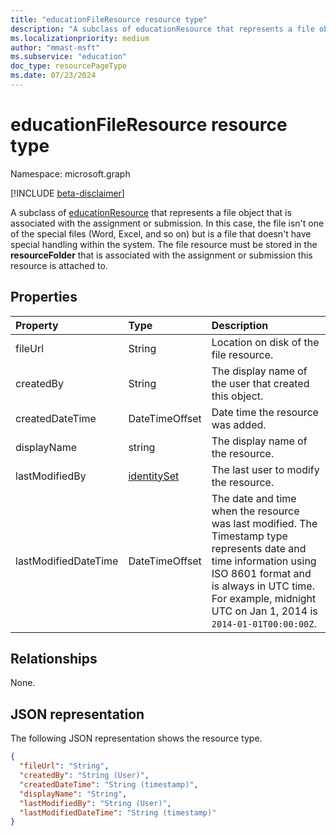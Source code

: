 ```yaml
---
title: "educationFileResource resource type"
description: "A subclass of educationResource that represents a file object that is associated with the assignment or submission.  In this case, the file isn't one of the special files (Word, Excel, and so on) but is a file that doesn't have special handling within the system. The file resource must be stored in the **resourceFolder** that is associated with the assignment or submission this resource is attached to."
ms.localizationpriority: medium
author: "mmast-msft"
ms.subservice: "education"
doc_type: resourcePageType
ms.date: 07/23/2024
---
```


# educationFileResource resource type

Namespace: microsoft.graph

[!INCLUDE [beta-disclaimer](../../includes/beta-disclaimer.md)]

A subclass of [educationResource](educationresource.md) that represents a file object that is associated with the assignment or submission.  In this case, the file isn't one of the special files (Word, Excel, and so on) but is a file that doesn't have special handling within the system. The file resource must be stored in the **resourceFolder** that is associated with the assignment or submission this resource is attached to.

## Properties
| Property	   | Type	|Description|
|:---------------|:--------|:----------|
|fileUrl|String|Location on disk of the file resource.|
|createdBy|String|The display name of the user that created this object.|
|createdDateTime|DateTimeOffset|Date time the resource was added.|
|displayName|string|The display name of the resource.|
|lastModifiedBy|[identitySet](identityset.md)|The last user to modify the resource.|
|lastModifiedDateTime|DateTimeOffset|The date and time when the resource was last modified. The Timestamp type represents date and time information using ISO 8601 format and is always in UTC time. For example, midnight UTC on Jan 1, 2014 is `2014-01-01T00:00:00Z`.|

## Relationships

None.

## JSON representation

The following JSON representation shows the resource type.

<!-- {
  "blockType": "resource",
  "optionalProperties": [

  ],
  "@odata.type": "microsoft.graph.educationFileResource"
}-->

```json
{
  "fileUrl": "String",
  "createdBy": "String (User)",
  "createdDateTime": "String (timestamp)",
  "displayName": "String",
  "lastModifiedBy": "String (User)",
  "lastModifiedDateTime": "String (timestamp)"
}

```

<!-- uuid: 8fcb5dbc-d5aa-4681-8e31-b001d5168d79
2015-10-25 14:57:30 UTC -->
<!--
{
  "type": "#page.annotation",
  "description": "educationFileResource resource",
  "keywords": "",
  "section": "documentation",
  "tocPath": "",
  "suppressions": []
}
-->


